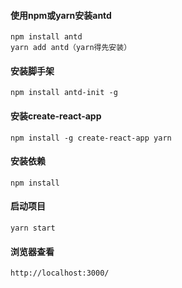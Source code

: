 #### 使用npm或yarn安装antd
    npm install antd 
    yarn add antd（yarn得先安装）
#### 安装脚手架
    npm install antd-init -g
#### 安装create-react-app
    npm install -g create-react-app yarn
#### 安装依赖
    npm install 
#### 启动项目
    yarn start
#### 浏览器查看
    http://localhost:3000/
